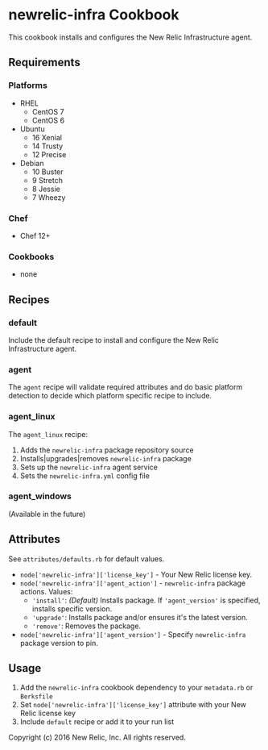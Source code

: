 # newrelic-infra Cookbook

This cookbook installs and configures the New Relic Infrastructure agent.

## Requirements

### Platforms

- RHEL
  - CentOS 7
  - CentOS 6
- Ubuntu
  - 16 Xenial
  - 14 Trusty
  - 12 Precise
- Debian
  - 10 Buster
  - 9 Stretch
  - 8 Jessie
  - 7 Wheezy

### Chef

- Chef 12+

### Cookbooks

- none

## Recipes

### default
Include the default recipe to install and configure the New Relic Infrastructure agent.

### agent
The `agent` recipe will validate required attributes and do basic platform detection to decide which platform specific recipe to include.

### agent_linux
The `agent_linux` recipe:

1. Adds the `newrelic-infra` package repository source
1. Installs|upgrades|removes `newrelic-infra` package
1. Sets up the `newrelic-infra` agent service
1. Sets the `newrelic-infra.yml` config file

### agent_windows
(Available in the future)

## Attributes

See `attributes/defaults.rb` for default values.

- `node['newrelic-infra']['license_key']` - Your New Relic license key.
- `node['newrelic-infra']['agent_action']` - `newrelic-infra` package actions. Values:
  - `'install'`: _(Default)_ Installs package. If `'agent_version'` is specified, installs specific version.
  - `'upgrade'`: Installs package and/or ensures it's the latest version.
  - `'remove'`:  Removes the package.
- `node['newrelic-infra']['agent_version']` - Specify `newrelic-infra` package version to pin.

## Usage

1. Add the `newrelic-infra` cookbook dependency to your `metadata.rb` or `Berksfile`
1. Set `node['newrelic-infra']['license_key']` attribute with your New Relic license key
1. Include `default` recipe or add it to your run list

Copyright (c) 2016 New Relic, Inc. All rights reserved.
